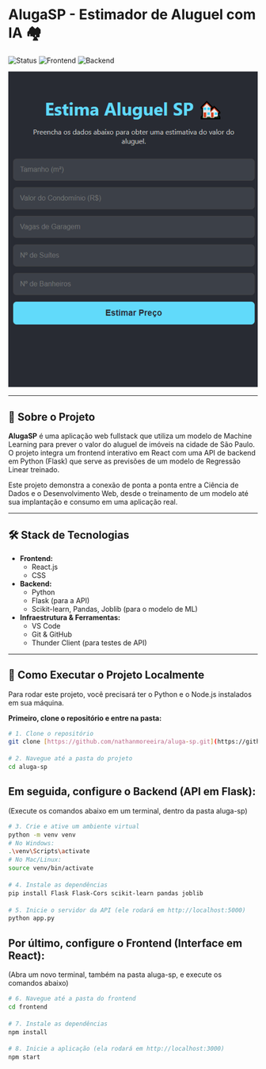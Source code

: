 # AlugaSP - Estimador de Aluguel com IA 🏘️

![Status](https://img.shields.io/badge/STATUS-FINALIZADO-green?style=for-the-badge)
![Frontend](https://img.shields.io/badge/Frontend-React-blue?style=for-the-badge&logo=react)
![Backend](https://img.shields.io/badge/Backend-Flask-black?style=for-the-badge&logo=flask)

![Demo da Aplicação](./img/demo_aluga_sp.gif)

---

## 📜 Sobre o Projeto

**AlugaSP** é uma aplicação web fullstack que utiliza um modelo de Machine Learning para prever o valor do aluguel de imóveis na cidade de São Paulo. O projeto integra um frontend interativo em React com uma API de backend em Python (Flask) que serve as previsões de um modelo de Regressão Linear treinado.

Este projeto demonstra a conexão de ponta a ponta entre a Ciência de Dados e o Desenvolvimento Web, desde o treinamento de um modelo até sua implantação e consumo em uma aplicação real.

---

## 🛠️ Stack de Tecnologias

- **Frontend:**
  - React.js
  - CSS
- **Backend:**
  - Python
  - Flask (para a API)
  - Scikit-learn, Pandas, Joblib (para o modelo de ML)
- **Infraestrutura & Ferramentas:**
  - VS Code
  - Git & GitHub
  - Thunder Client (para testes de API)

---

## 🚀 Como Executar o Projeto Localmente

Para rodar este projeto, você precisará ter o Python e o Node.js instalados em sua máquina.

**Primeiro, clone o repositório e entre na pasta:**
```bash
# 1. Clone o repositório
git clone [https://github.com/nathanmoreeira/aluga-sp.git](https://github.com/nathanmoreeira/aluga-sp.git)

# 2. Navegue até a pasta do projeto
cd aluga-sp
```
## Em seguida, configure o Backend (API em Flask):
(Execute os comandos abaixo em um terminal, dentro da pasta aluga-sp)
```bash
# 3. Crie e ative um ambiente virtual
python -m venv venv
# No Windows:
.\venv\Scripts\activate
# No Mac/Linux:
source venv/bin/activate

# 4. Instale as dependências
pip install Flask Flask-Cors scikit-learn pandas joblib

# 5. Inicie o servidor da API (ele rodará em http://localhost:5000)
python app.py
```
## Por último, configure o Frontend (Interface em React):
(Abra um novo terminal, também na pasta aluga-sp, e execute os comandos abaixo)
```bash
# 6. Navegue até a pasta do frontend
cd frontend

# 7. Instale as dependências
npm install

# 8. Inicie a aplicação (ela rodará em http://localhost:3000)
npm start
